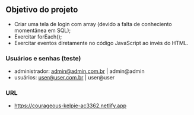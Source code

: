 ## Objetivo do projeto

- Criar uma tela de login com array (devido a falta de conheciento momentânea em SQL);
- Exercitar forEach();
- Exercitar eventos diretamente no código JavaScript ao invés do HTML.

### Usuários e senhas (teste)

- administrador: admin@admin.com.br | admin@admin
- usuários: user@user.com.br | user@user 

### URL

- https://courageous-kelpie-ac3362.netlify.app
